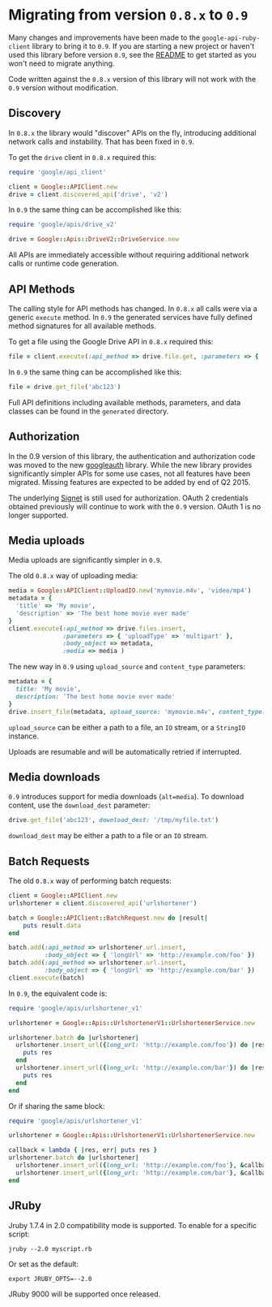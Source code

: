 # Migrating from version `0.8.x` to `0.9`

Many changes and improvements have been made to the `google-api-ruby-client`
library to bring it to `0.9`. If you are starting a new project or haven't used
this library before version `0.9`, see the [README](README.md) to get started
as you won't need to migrate anything.

Code written against the `0.8.x` version of this library will not work with the `0.9`
version without modification.

## Discovery

In `0.8.x` the library would "discover" APIs on the fly, introducing
additional network calls and instability. That has been fixed in `0.9`.

To get the `drive` client in `0.8.x` required this:

```ruby
require 'google/api_client'

client = Google::APIClient.new
drive = client.discovered_api('drive', 'v2')
```

In `0.9` the same thing can be accomplished like this:

```ruby
require 'google/apis/drive_v2'

drive = Google::Apis::DriveV2::DriveService.new
```

All APIs are immediately accessible without requiring additional network calls or runtime code generation.

## API Methods

The calling style for API methods has changed. In `0.8.x` all calls were via a generic `execute` method. In `0.9`
the generated services have fully defined method signatures for all available methods.

To get a file using the Google Drive API in `0.8.x` required this:

```ruby
file = client.execute(:api_method => drive.file.get, :parameters => { 'id' => 'abc123' })
```

In `0.9` the same thing can be accomplished like this:

```ruby
file = drive.get_file('abc123')
```

Full API definitions including available methods, parameters, and data classes can be found in the `generated` directory.

## Authorization

In the 0.9 version of this library, the authentication and authorization code was moved
to the new [googleauth](https://github.com/google/google-auth-library-ruby) library. While the new library provides
significantly simpler APIs for some use cases, not all features have been migrated. Missing features
are expected to be added by end of Q2 2015.

The underlying [Signet](https://github.com/google/signet) is still used for authorization. OAuth 2 credentials obtained
previously will continue to work with the `0.9` version. OAuth 1 is no longer supported.

## Media uploads

Media uploads are significantly simpler in `0.9`.

The old `0.8.x` way of uploading media:

```ruby
media = Google::APIClient::UploadIO.new('mymovie.m4v', 'video/mp4')
metadata = {
  'title' => 'My movie',
  'description' => 'The best home movie ever made'
}
client.execute(:api_method => drive.files.insert,
               :parameters => { 'uploadType' => 'multipart' },
               :body_object => metadata,
               :media => media )
```

The new way in `0.9` using `upload_source` and `content_type` parameters:

```ruby
metadata = {
  title: 'My movie',
  description: 'The best home movie ever made'
}
drive.insert_file(metadata, upload_source: 'mymovie.m4v', content_type: 'video/mp4')
```

`upload_source` can be either a path to a file, an `IO` stream, or a `StringIO` instance.

Uploads are resumable and will be automatically retried if interrupted.

## Media downloads

`0.9` introduces support for media downloads (`alt=media`). To download content, use the `download_dest` parameter:

```ruby
drive.get_file('abc123', download_dest: '/tmp/myfile.txt')
```

`download_dest` may be either a path to a file or an `IO` stream.

## Batch Requests

The old `0.8.x` way of performing batch requests:

```ruby
client = Google::APIClient.new
urlshortener = client.discovered_api('urlshortener')

batch = Google::APIClient::BatchRequest.new do |result|
    puts result.data
end

batch.add(:api_method => urlshortener.url.insert,
          :body_object => { 'longUrl' => 'http://example.com/foo' })
batch.add(:api_method => urlshortener.url.insert,
          :body_object => { 'longUrl' => 'http://example.com/bar' })
client.execute(batch)
```

In `0.9`, the equivalent code is:

```ruby
require 'google/apis/urlshortener_v1'

urlshortener = Google::Apis::UrlshortenerV1::UrlshortenerService.new

urlshortener.batch do |urlshortener|
  urlshortener.insert_url({long_url: 'http://example.com/foo'}) do |res, err|
    puts res
  end
  urlshortener.insert_url({long_url: 'http://example.com/bar'}) do |res, err|
    puts res
  end
end
```

Or if sharing the same block:

```ruby
require 'google/apis/urlshortener_v1'

urlshortener = Google::Apis::UrlshortenerV1::UrlshortenerService.new

callback = lambda { |res, err| puts res }
urlshortener.batch do |urlshortener|
  urlshortener.insert_url({long_url: 'http://example.com/foo'}, &callback)
  urlshortener.insert_url({long_url: 'http://example.com/bar'}, &callback)
end
```

## JRuby

Jruby 1.7.4 in 2.0 compatibility mode is supported. To enable for a specific script:

```
jruby --2.0 myscript.rb
```

Or set as the default:

```
export JRUBY_OPTS=--2.0
```

JRuby 9000 will be supported once released.

